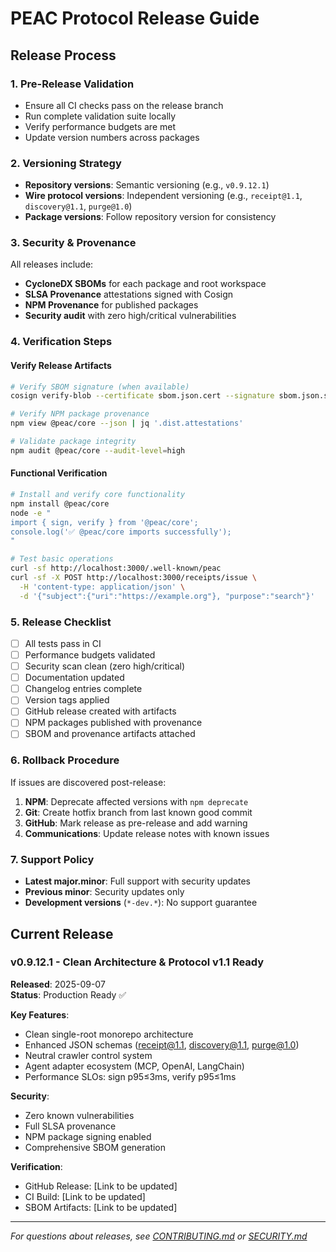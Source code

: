 # PEAC Protocol Release Guide

## Release Process

### 1. Pre-Release Validation

- Ensure all CI checks pass on the release branch
- Run complete validation suite locally
- Verify performance budgets are met
- Update version numbers across packages

### 2. Versioning Strategy

- **Repository versions**: Semantic versioning (e.g., `v0.9.12.1`)
- **Wire protocol versions**: Independent versioning (e.g., `receipt@1.1`, `discovery@1.1`, `purge@1.0`)
- **Package versions**: Follow repository version for consistency

### 3. Security & Provenance

All releases include:

- **CycloneDX SBOMs** for each package and root workspace
- **SLSA Provenance** attestations signed with Cosign
- **NPM Provenance** for published packages
- **Security audit** with zero high/critical vulnerabilities

### 4. Verification Steps

#### Verify Release Artifacts

```bash
# Verify SBOM signature (when available)
cosign verify-blob --certificate sbom.json.cert --signature sbom.json.sig sbom.json

# Verify NPM package provenance
npm view @peac/core --json | jq '.dist.attestations'

# Validate package integrity
npm audit @peac/core --audit-level=high
```

#### Functional Verification

```bash
# Install and verify core functionality
npm install @peac/core
node -e "
import { sign, verify } from '@peac/core';
console.log('✅ @peac/core imports successfully');
"

# Test basic operations
curl -sf http://localhost:3000/.well-known/peac
curl -sf -X POST http://localhost:3000/receipts/issue \
  -H 'content-type: application/json' \
  -d '{"subject":{"uri":"https://example.org"}, "purpose":"search"}'
```

### 5. Release Checklist

- [ ] All tests pass in CI
- [ ] Performance budgets validated
- [ ] Security scan clean (zero high/critical)
- [ ] Documentation updated
- [ ] Changelog entries complete
- [ ] Version tags applied
- [ ] GitHub release created with artifacts
- [ ] NPM packages published with provenance
- [ ] SBOM and provenance artifacts attached

### 6. Rollback Procedure

If issues are discovered post-release:

1. **NPM**: Deprecate affected versions with `npm deprecate`
2. **Git**: Create hotfix branch from last known good commit
3. **GitHub**: Mark release as pre-release and add warning
4. **Communications**: Update release notes with known issues

### 7. Support Policy

- **Latest major.minor**: Full support with security updates
- **Previous minor**: Security updates only
- **Development versions** (`*-dev.*`): No support guarantee

## Current Release

### v0.9.12.1 - Clean Architecture & Protocol v1.1 Ready

**Released**: 2025-09-07  
**Status**: Production Ready ✅

**Key Features**:

- Clean single-root monorepo architecture
- Enhanced JSON schemas (receipt@1.1, discovery@1.1, purge@1.0)
- Neutral crawler control system
- Agent adapter ecosystem (MCP, OpenAI, LangChain)
- Performance SLOs: sign p95≤3ms, verify p95≤1ms

**Security**:

- Zero known vulnerabilities
- Full SLSA provenance
- NPM package signing enabled
- Comprehensive SBOM generation

**Verification**:

- GitHub Release: [Link to be updated]
- CI Build: [Link to be updated]
- SBOM Artifacts: [Link to be updated]

---

_For questions about releases, see [CONTRIBUTING.md](CONTRIBUTING.md) or [SECURITY.md](SECURITY.md)_
